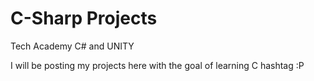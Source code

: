# C-Sharp Projects
 Tech Academy C# and UNITY

I will be posting my projects here with the goal of learning C hashtag :P

